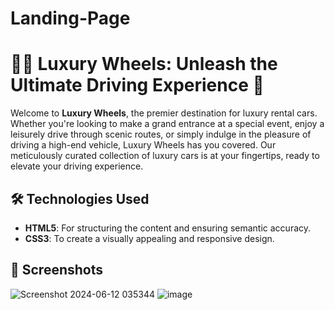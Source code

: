 # Landing-Page
# 🚗✨ Luxury Wheels: Unleash the Ultimate Driving Experience 🌟

Welcome to **Luxury Wheels**, the premier destination for luxury rental cars. Whether you're looking to make a grand entrance at a special event, enjoy a leisurely drive through scenic routes, or simply indulge in the pleasure of driving a high-end vehicle, Luxury Wheels has you covered. Our meticulously curated collection of luxury cars is at your fingertips, ready to elevate your driving experience.

## 🛠️ Technologies Used
- **HTML5**: For structuring the content and ensuring semantic accuracy.
- **CSS3**: To create a visually appealing and responsive design.

## 📸 Screenshots
![Screenshot 2024-06-12 035344](https://github.com/RVDhanushkumar/Landing-Page/assets/165562580/d89d12bd-4751-474c-a790-3052bafdd361)
![image](https://github.com/RVDhanushkumar/Landing-Page/assets/165562580/7a66f481-2b75-475e-a0c6-6ede25e4c18c)


